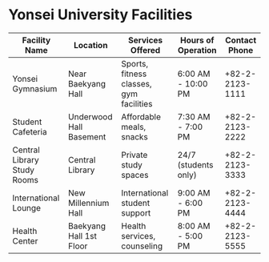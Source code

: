 # Yonsei University Facilities

| Facility Name                  | Location                     | Services Offered                        | Hours of Operation   | Contact Phone |
|--------------------------------|------------------------------|-----------------------------------------|----------------------|---------------|
| Yonsei Gymnasium               | Near Baekyang Hall           | Sports, fitness classes, gym facilities | 6:00 AM - 10:00 PM  | +82-2-2123-1111 |
| Student Cafeteria              | Underwood Hall Basement      | Affordable meals, snacks               | 7:30 AM - 7:00 PM   | +82-2-2123-2222 |
| Central Library Study Rooms    | Central Library              | Private study spaces                    | 24/7 (students only) | +82-2-2123-3333 |
| International Lounge           | New Millennium Hall          | International student support           | 9:00 AM - 6:00 PM   | +82-2-2123-4444 |
| Health Center                  | Baekyang Hall 1st Floor      | Health services, counseling             | 8:00 AM - 5:00 PM   | +82-2-2123-5555 |
